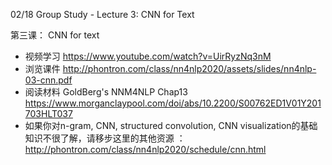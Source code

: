 02/18 Group Study - Lecture 3: CNN for Text

第三课： CNN for text
- 视频学习 https://www.youtube.com/watch?v=UirRyzNq3nM
- 浏览课件 http://phontron.com/class/nn4nlp2020/assets/slides/nn4nlp-03-cnn.pdf
- 阅读材料 GoldBerg's NNM4NLP Chap13 https://www.morganclaypool.com/doi/abs/10.2200/S00762ED1V01Y201703HLT037
- 如果你对n-gram, CNN, structured convolution, CNN visualization的基础知识不很了解，请移步这里的其他资源 ：http://phontron.com/class/nn4nlp2020/schedule/cnn.html
